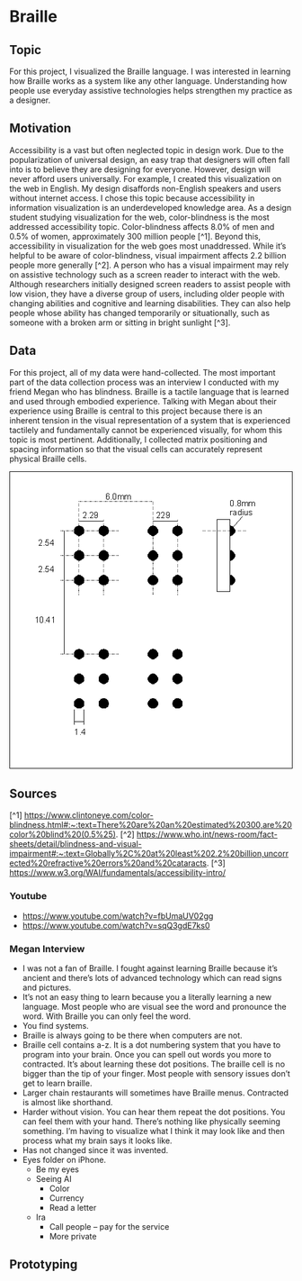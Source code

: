 # Braille

## Topic
For this project, I visualized the Braille language. I was interested in learning how Braille works as a system like any other language. Understanding how people use everyday assistive technologies helps strengthen my practice as a designer. 
## Motivation
Accessibility is a vast but often neglected topic in design work. Due to the popularization of universal design, an easy trap that designers will often fall into is to believe they are designing for everyone. However, design will never afford users universally. For example, I created this visualization on the web in English. My design disaffords non-English speakers and users without internet access.
I chose this topic because accessibility in information visualization is an underdeveloped knowledge area. As a design student studying visualization for the web, color-blindness is the most addressed accessibility topic. Color-blindness affects 8.0% of men and 0.5% of women, approximately 300 million people [^1]. Beyond this, accessibility in visualization for the web goes most unaddressed. While it’s helpful to be aware of color-blindness, visual impairment affects 2.2 billion people more generally [^2]. A person who has a visual impairment may rely on assistive technology such as a screen reader to interact with the web. Although researchers initially designed screen readers to assist people with low vision, they have a diverse group of users, including older people with changing abilities and cognitive and learning disabilities. They can also help people whose ability has changed temporarily or situationally, such as someone with a broken arm or sitting in bright sunlight [^3].
## Data
For this project, all of my data were hand-collected. The most important part of the data collection process was an interview I conducted with my friend Megan who has blindness. Braille is a tactile language that is learned and used through embodied experience. Talking with Megan about their experience using Braille is central to this project because there is an inherent tension in the visual representation of a system that is experienced tactilely and fundamentally cannot be experienced visually, for whom this topic is most pertinent. Additionally, I collected matrix positioning and spacing information so that the visual cells can accurately represent physical Braille cells. 

![Braille cell spacing and positioning](/images/cell_spacing.gif)


## Sources

[^1] https://www.clintoneye.com/color-blindness.html#:~:text=There%20are%20an%20estimated%20300,are%20color%20blind%20(0.5%25).
[^2] https://www.who.int/news-room/fact-sheets/detail/blindness-and-visual-impairment#:~:text=Globally%2C%20at%20least%202.2%20billion,uncorrected%20refractive%20errors%20and%20cataracts. 
[^3] https://www.w3.org/WAI/fundamentals/accessibility-intro/ 


### Youtube
* https://www.youtube.com/watch?v=fbUmaUV02gg
* https://www.youtube.com/watch?v=sqQ3gdE7ks0


### Megan Interview

* I was not a fan of Braille. I fought against learning Braille because it’s ancient and there’s lots of advanced technology which can read signs and pictures.
* It’s not an easy thing to learn because you a literally learning a new language. Most people who are visual see the word and pronounce the word. With Braille you can only feel the word.
* You find systems.
* Braille is always going to be there when computers are not.
* Braille cell contains a-z. It is a dot numbering system that you have to program into your brain. Once you can spell out words you more to contracted. It’s about learning these dot positions. The braille cell is no bigger than the tip of your finger. Most people with sensory issues don’t get to learn braille.
* Larger chain restaurants will sometimes have Braille menus.
Contracted is almost like shorthand.
* Harder without vision. You can hear them repeat the dot positions. You can feel them with your hand. There’s nothing like physically seeming something. I’m having to visualize what I think it may look like and then process what my brain says it looks like.
* Has not changed since it was invented.
* Eyes folder on iPhone.
    * Be my eyes
    * Seeing AI
        * Color
        * Currency
        * Read a letter
    * Ira
        * Call people – pay for the service
        * More private	



## Prototyping
